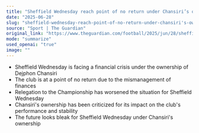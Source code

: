 ```yaml
---
title: "Sheffield Wednesday reach point of no return under Chansiri’s ownership"
date: "2025-06-28"
slug: "sheffield-wednesday-reach-point-of-no-return-under-chansiri's-ownership"
source: "Sport | The Guardian"
original_link: "https://www.theguardian.com/football/2025/jun/28/sheffield-wednesday-financial-crisis-football-championship-dejphon-chansiri"
mode: "summarize"
used_openai: "true"
image: ""
---
```


- Sheffield Wednesday is facing a financial crisis under the ownership of Dejphon Chansiri
- The club is at a point of no return due to the mismanagement of finances
- Relegation to the Championship has worsened the situation for Sheffield Wednesday
- Chansiri's ownership has been criticized for its impact on the club's performance and stability
- The future looks bleak for Sheffield Wednesday under Chansiri's ownership